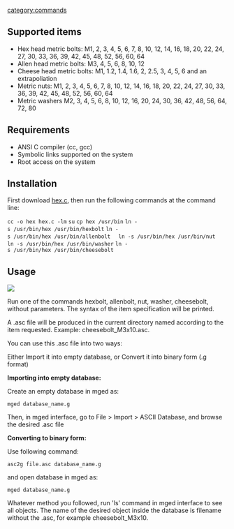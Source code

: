 [category:commands](category:commands.md)

## Supported items

-   Hex head metric bolts: M1, 2, 3, 4, 5, 6, 7, 8, 10, 12, 14, 16, 18,
    20, 22, 24, 27, 30, 33, 36, 39, 42, 45, 48, 52, 56, 60, 64
-   Allen head metric bolts: M3, 4, 5, 6, 8, 10, 12
-   Cheese head metric bolts: M1, 1.2, 1.4, 1.6, 2, 2.5, 3, 4, 5, 6 and
    an extrapoliation
-   Metric nuts: M1, 2, 3, 4, 5, 6, 7, 8, 10, 12, 14, 16, 18, 20, 22,
    24, 27, 30, 33, 36, 39, 42, 45, 48, 52, 56, 60, 64
-   Metric washers M2, 3, 4, 5, 6, 8, 10, 12, 16, 20, 24, 30, 36, 42,
    48, 56, 64, 72, 80

## Requirements

-   ANSI C compiler (cc, gcc)
-   Symbolic links supported on the system
-   Root access on the system

## Installation

First download [hex.c](http://ronja.twibright.com/3d/lib/hex.c), then
run the following commands at the command line:

`cc -o hex hex.c -lm`
`su`
`cp hex /usr/bin`
`ln -s /usr/bin/hex /usr/bin/hexbolt`
`ln -s /usr/bin/hex /usr/bin/allenbolt  `
`ln -s /usr/bin/hex /usr/bin/nut`
`ln -s /usr/bin/hex /usr/bin/washer`
`ln -s /usr/bin/hex /usr/bin/cheesebolt`

## Usage

![](/wiki/doc/img/Hexbolt.png)

Run one of the commands hexbolt, allenbolt, nut, washer, cheesebolt,
without parameters. The syntax of the item specification will be
printed.

A .asc file will be produced in the current directory named according to
the item requested. Example: cheesebolt_M3x10.asc.

You can use this .asc file into two ways:

Either Import it into empty database, or Convert it into binary form (.g
format)

**Importing into empty database:**

Create an empty database in mged as:

`mged database_name.g`

Then, in mged interface, go to File &gt; Import &gt; ASCII Database, and
browse the desired .asc file

**Converting to binary form:**

Use following command:

`asc2g file.asc database_name.g`

and open database in mged as:

`mged database_name.g`

Whatever method you followed, run 'ls' command in mged interface to see
all objects. The name of the desired object inside the database is
filename without the .asc, for example cheesebolt_M3x10.
